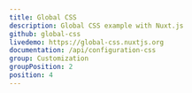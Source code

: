 ```yaml
---
title: Global CSS
description: Global CSS example with Nuxt.js
github: global-css
livedemo: https://global-css.nuxtjs.org
documentation: /api/configuration-css
group: Customization
groupPosition: 2
position: 4
---
```

